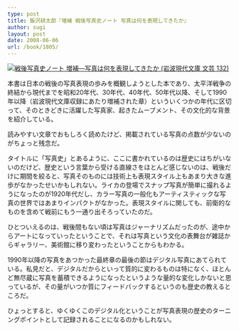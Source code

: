 ```yaml
---
type: post
title: 飯沢耕太郎『増補 戦後写真史ノート 写真は何を表現してきたか』
author: sugi
layout: post
date: 2008-06-06
url: /book/1805/
---
```

<a href="http://www.amazon.co.jp/exec/obidos/ASIN/4006021321/chezsugi-22/ref=nosim/" onclick="_gaq.push(['_trackEvent', 'outbound-article', 'http://www.amazon.co.jp/exec/obidos/ASIN/4006021321/chezsugi-22/ref=nosim/', '']);" name="amazletlink" target="_blank"><img src="http://i1.wp.com/ecx.images-amazon.com/images/I/41Wa%2BsfmP7L._SL160_.jpg?w=660" alt="戦後写真史ノート 増補―写真は何を表現してきたか (岩波現代文庫 文芸 132)" class="alignleft" data-recalc-dims="1" /></a>

本書は日本の戦後の写真表現の歩みを概観しようとした本であり、太平洋戦争の終結から現代までを昭和20年代、30年代、40年代、50年代以降、そして1990年以降（岩波現代文庫収録にあたり増補された章）といういくつかの年代に区切って、そのときどきに活躍した写真家、起きたムーブメント、その文化的な背景を紹介している。

読みやすい文章でおもしろく読めたけど、掲載されている写真の点数が少ないのがちょっと残念だ。

タイトルに「写真史」とあるように、ここに書かれているのは歴史にはちがいないのだけど、歴史という言葉から受ける直線さをほとんど感じないのは、戦後だけに期間を絞ると、写真そのものには技術上も表現スタイル上もあまり大きな進歩がなかったせいかもしれない。ライカの登場でスナップ写真が簡単に撮れるようになったのが1920年代だし、カラー写真の一般化もアーティスティックな写真の世界ではあまりインパクトがなかった。表現スタイルに関しても、前衛的なものを含めて戦前にもう一通り出そろっていたのだ。

ひとついえるのは、戦後間もない頃は写真はジャーナリズムだったのが、途中からアートになっていったということで、それは写真という文化の表舞台が雑誌からギャラリー、美術館に移り変わったということからもわかる。

1990年以降の写真をあつかった最終章の最後の節はデジタル写真にあてられている。私見だと、デジタルだからといって質的に変わるものは特になく、ほとんど無尽蔵に写真を蓄積できるようになったというような量的な変化しかないと思っているが、その量がいつか質にフィードバックするというのも歴史の教えるところだ。

ひょっとすると、ゆくゆくこのデジタル化ということが写真表現の歴史のターニングポイントとして記録されることになるのかもしれない。

